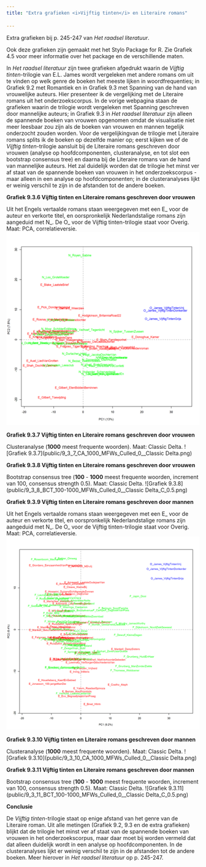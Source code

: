 ```yaml
---
title: "Extra grafieken <i>Vijftig tinten</i> en Literaire romans"

---
```


Extra grafieken bij p. 245-247 van *Het raadsel literatuur*.

Ook deze grafieken zijn gemaakt met het Stylo Package for R. Zie  Grafiek 4.5 voor meer informatie over het package en de verschillende maten.

In *Het raadsel literatuur* zijn twee grafieken afgedrukt waarin de *Vijftig tinten*-trilogie van E.L. James wordt vergeleken met andere romans om uit te vinden op welk genre de boeken het meeste lijken in woordfrequenties; in Grafiek 9.2 met Romantiek en in Grafiek 9.3 met Spanning van de hand van vrouwelijke auteurs. Hier presenteer ik de vergelijking met de Literaire romans uit het onderzoekscorpus. In de vorige webpagina staan de grafieken waarin de trilogie wordt vergeleken met Spanning geschreven door mannelijke auteurs; in Grafiek 9.3 in *Het raadsel literatuur* zijn alleen de spannende boeken van vrouwen opgenomen omdat de visualisatie niet meer leesbaar zou zijn als de boeken van vrouwen en mannen tegelijk onderzocht zouden worden. Voor de vergelijkingvan de trilogie met Literaire romans splits ik de boeken op dezelfde manier op; eerst kijken we of de *Vijftig tinten*-trilogie aansluit bij de Literaire romans geschreven door vrouwen (analyse op hoofdcomponenten, clusteranalyse, en tot slot een bootstrap consensus tree) en daarna bij de Literaire romans van de hand van mannelijke auteurs. Het zal duidelijk worden dat de trilogie het minst ver af staat van de spannende boeken van vrouwen in het onderzoekscorpus - maar alleen in een analyse op hoofdcomponenten; in de clusteranalyses lijkt er weinig verschil te zijn in de afstanden tot de andere boeken.


**Grafiek 9.3.6 Vijftig tinten en Literaire romans geschreven door vrouwen**

Uit het Engels vertaalde romans staan weergegeven met een E_ voor de auteur en verkorte titel, en oorspronkelijk Nederlandstalige romans zijn aangeduid met N_. De O_ voor de Vijftig tinten-trilogie staat voor Overig. Maat: PCA, correlatieversie.
![Grafiek 9.3.6](public/9_3_6_PCA_1000_MFWs_Culled_0__PCA__corr.png)

**Grafiek 9.3.7 Vijftig tinten en Literaire romans geschreven door vrouwen**

Clusteranalyse (**1000** meest frequente woorden). Maat: Classic Delta.
![Grafiek 9.3.7](public/9_3_7_CA_1000_MFWs_Culled_0__Classic Delta.png)

**Grafiek 9.3.8 Vijftig tinten en Literaire romans geschreven door vrouwen**

Bootstrap consensus tree (**100** - **1000** meest frequente woorden, increment van 100, consensus strength 0.5). Maat: Classic Delta.
![Grafiek 9.3.8](public/9_3_8_BCT_100-1000_MFWs_Culled_0__Classic Delta_C_0.5.png)


**Grafiek 9.3.9 Vijftig tinten en Literaire romans geschreven door mannen**

Uit het Engels vertaalde romans staan weergegeven met een E_ voor de auteur en verkorte titel, en oorspronkelijk Nederlandstalige romans zijn aangeduid met N_. De O_ voor de Vijftig tinten-trilogie staat voor Overig. Maat: PCA, correlatieversie.
![Grafiek 9.3.9](public/9_3_9_PCA_1000_MFWs_Culled_0__PCA__corr.png)

**Grafiek 9.3.10 Vijftig tinten en Literaire romans geschreven door mannen**

Clusteranalyse (**1000** meest frequente woorden). Maat: Classic Delta.
![Grafiek 9.3.10](public/9_3_10_CA_1000_MFWs_Culled_0__Classic Delta.png)

**Grafiek 9.3.11 Vijftig tinten en Literaire romans geschreven door mannen**

Bootstrap consensus tree (**100** - **1000** meest frequente woorden, increment van 100, consensus strength 0.5). Maat: Classic Delta.
![Grafiek 9.3.11](public/9_3_11_BCT_100-1000_MFWs_Culled_0__Classic Delta_C_0.5.png)

**Conclusie**

De *Vijftig tinten*-trilogie staat op enige afstand van het genre van de Literaire roman. Uit alle metingen (Grafiek 9.2, 9.3 en de extra grafieken) blijkt dat de trilogie het minst ver af staat van de spannende boeken van vrouwen in het onderzoekscorpus, maar daar moet bij worden vermeld dat dat alleen duidelijk wordt in een analyse op hoofdcomponenten. In de clusteranalyses lijkt er weinig verschil te zijn in de afstanden tot de andere boeken. Meer hierover in *Het raadsel literatuur* op p. 245-247.

<!-- **Hoe zijn de metingen te repliceren?**
VOORBEELDQUERY HIER! -->
